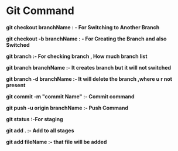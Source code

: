 <!-- git command -->
<h1> Git Command</h1>
<h4>
git checkout branchName    : - For Switching to Another Branch

git checkout -b branchName : - For Creating the Branch and also Switched

git branch                 :- For checking branch , How much branch list

git branch branchName      :- It creates branch but it will not switched

git branch -d branchName   :- It will delete the branch ,where u r not present


git commit -m "commit Name"     :- Commit command

git push -u origin branchName   :- Push Command

git status                      :-For staging 

git add .                       :- Add to all stages

git add fileName                :- that file will be added
</h4>
